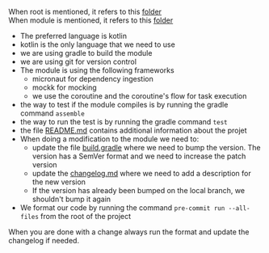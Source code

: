 When root is mentioned, it refers to this [folder](../..)
</br>
When module is mentioned, it refers to this [folder](.)

* The preferred language is kotlin
* kotlin is the only language that we need to use
* we are using gradle to build the module
* we are using git for version control
* The module is using the following frameworks
  * micronaut for dependency ingestion
  * mockk for mocking
  * we use the coroutine and the coroutine's flow for task execution
* the way to test if the module compiles is by running the gradle command `assemble`
* the way to run the test is by running the gradle command `test`
* the file [README.md](README.md) contains additional information about the projet
* When doing a modification to the module we need to:
  * update the file [build.gradle](build.gradle) where we need to bump the version. The version has a SemVer format and we need to increase the patch version
  * update the [changelog.md](changelog.md) where we need to add a description for the new version
  * If the version has already been bumped on the local branch, we shouldn't bump it again
* We format our code by running the command `pre-commit run --all-files` from the root of the project

When you are done with a change always run the format and update the changelog if needed.
